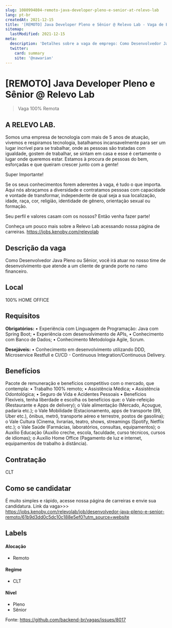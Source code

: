 ```yaml
---
slug: 1080994804-remoto-java-developer-pleno-e-senior-at-relevo-lab
lang: pt-br
createdAt: 2021-12-15
title: '[REMOTO] Java Developer Pleno e Sênior @ Relevo Lab - Vaga de Emprego'
sitemap:
  lastModified: 2021-12-15
meta:
  description: 'Detalhes sobre a vaga de emprego: Como Desenvolvedor Java Pleno ou Sênior, você irá atuar no nosso time de desenvolvimento que atende a um cliente de grande porte no ramo financeiro.'
  twitter:
    card: summary
    site: '@nawarian'
---
```


# [REMOTO] Java Developer Pleno e Sênior @ Relevo Lab

<!--
==================================================
Caso a vaga for remoto durante a pandemia informar no texto "Remoto durante o covid"
==================================================
-->
<!-- 
==================================================
POR FAVOR, SÓ POSTE SE A VAGA FOR PARA BACK-END!

Não faça distinção de gênero no título da vaga.

Use: "Back-End Developer" ao invés de 
"Desenvolvedor Back-End" \o/

Exemplo: `[São Paulo] Back-End Developer @ NOME DA EMPRESA`
==================================================
-->
<!--
==================================================
Caso a vaga for remoto durante a pandemia deixar a linha abaixo
==================================================
-->
> Vaga 100% Remota

## A RELEVO LAB.
Somos uma empresa de tecnologia com mais de 5 anos de atuação, vivemos e respiramos tecnologia, batalhamos incansavelmente para ser um lugar incrível para se trabalhar, onde as pessoas são tratadas com igualdade, gostem de trabalhar, se sintam em casa e esse é certamente o lugar onde queremos estar.
Estamos à procura de pessoas do bem, esforçadas e que queiram crescer junto com a gente!

Super Importante!

Se os seus conhecimentos forem aderentes à vaga, é tudo o que importa. 
Aqui nós abraçamos a diversidade e contratamos pessoas com capacidade e vontade de transformar, independente de qual seja a sua localização, idade, raça, cor, religião, identidade de gênero, orientação sexual ou formação. 

Seu perfil e valores casam com os nossos? Então venha fazer parte!

Conheça um pouco mais sobre a Relevo Lab acessando nossa página de carreiras.
https://jobs.kenoby.com/relevolab

## Descrição da vaga

Como Desenvolvedor Java Pleno ou Sênior, você irá atuar no nosso time de desenvolvimento que atende a um cliente de grande porte no ramo financeiro. 

## Local

100% HOME OFFICE

## Requisitos

**Obrigatórios:**
•	Experiência com Linguagem de Programação: Java com Spring Boot;
•	Experiência com desenvolvimento de APIs, 
•	Conhecimento com Banco de Dados;
•	Conhecimento Metodologia Agile, Scrum.

**Desejáveis:**
•	Conhecimento em desenvolvimento utilizando DDD, Microservice Restfull e CI/CD - Continuous Integration/Continuous Delivery.

## Benefícios

Pacote de remuneração e benefícios competitivo com o mercado, que contempla:
•	Trabalho 100% remoto;
•	Assistência Médica;
•	Assistência Odontológica;
•	Seguro de Vida e Acidentes Pessoais
•	Benefícios Flexíveis, tenha liberdade e escolha os benefícios que:
      o	Vale-refeição (Restaurante e Apps de delivery);
      o	Vale alimentação (Mercado, Açougue, padaria etc.);
      o	Vale Mobilidade (Estacionamento, apps de transporte (99, Uber etc.), ônibus, metrô, transporte aéreo e terrestre, postos de gasolina);
      o	Vale Cultura (Cinema, livrarias, teatro, shows, streamings (Spotify, Netflix etc.);
      o	Vale Saúde (Farmácias, laboratórios, consultas, equipamentos);
      o	Auxílio Educação (Auxílio creche, escola, faculdade, curso técnicos, cursos de idiomas);
      o	Auxílio Home Office (Pagamento de luz e internet, equipamentos de trabalho à distância).


## Contratação

CLT

## Como se candidatar

É muito simples e rápido, acesse nossa página de carreiras e envie sua candidatura.
Link da vaga>>>  https://jobs.kenoby.com/relevolab/job/desenvolvedor-java-pleno-e-senior-remoto/61b9d3dd0c5dc10c188e5ef0?utm_source=website

## Labels
<!-- retire os labels que não fazem sentido à vaga -->

#### Alocação
- Remoto

#### Regime
- CLT

#### Nível
- Pleno
- Sênior





Fonte: https://github.com/backend-br/vagas/issues/8017